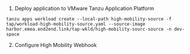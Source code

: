 
1. Deploy application to VMware Tanzu Application Platform
```
tanzu apps workload create --local-path high-mobility-source -f tap/workload-high-mobility-source.yaml --source-image harbor.emea.end2end.link/tap-wkld/high-mobility-sourc-source -n dev-space
```
2. Configure High Mobility Webhook
